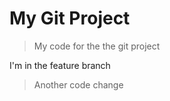 # My Git Project

> My code for the the git project

I'm in the feature branch

> Another code change
